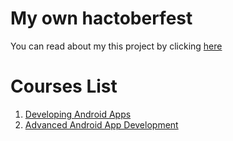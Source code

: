 # My own hactoberfest 
You can read about my this project by clicking [here](https://goo.gl/cLHwPL)

# Courses List
1. [Developing Android Apps](https://goo.gl/4arfb5)
2. [Advanced Android App Development](https://github.com/wookupmaker/AdvancedAndroidAppDevelopment)


